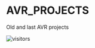 # AVR_PROJECTS
Old and last AVR projects

![visitors](https://visitor-badge.glitch.me/badge?page_id=VladimirBakum.AVR_PROJECTS)
